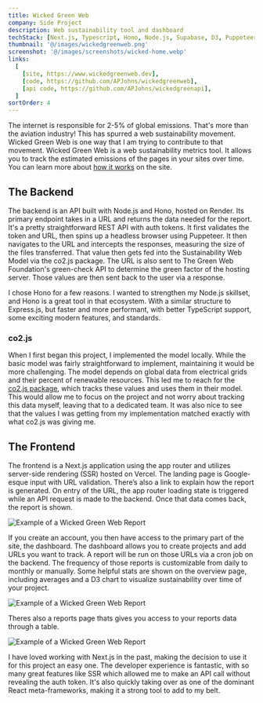 ```yaml
---
title: Wicked Green Web
company: Side Project
description: Web sustainability tool and dashboard
techStack: [Next.js, Typescript, Hono, Node.js, Supabase, D3, Puppeteer, Figma]
thumbnail: '@/images/wickedgreenweb.png'
screenshot: '@/images/screenshots/wicked-home.webp'
links:
  [
    [site, https://www.wickedgreenweb.dev],
    [code, https://github.com/APJohns/wickedgreenweb],
    [api code, https://github.com/APJohns/wickedgreenapi],
  ]
sortOrder: 4
---
```


The internet is responsible for 2-5% of global emissions. That's more than the aviation industry! This has spurred a web sustainability movement. Wicked Green Web is one way that I am trying to contribute to that movement. Wicked Green Web is a web sustainability metrics tool. It allows you to track the estimated emissions of the pages in your sites over time. You can learn more about [how it works](https://www.wickedgreenweb.dev/how-it-works) on the site.

## The Backend

The backend is an API built with Node.js and Hono, hosted on Render. Its primary endpoint takes in a URL and returns the data needed for the report. It's a pretty straightforward REST API with auth tokens. It first validates the token and URL, then spins up a headless browser using Puppeteer. It then navigates to the URL and intercepts the responses, measuring the size of the files transferred. That value then gets fed into the Sustainability Web Model via the co2.js package. The URL is also sent to The Green Web Foundation's green-check API to determine the green factor of the hosting server. Those values are then sent back to the user via a response.

I chose Hono for a few reasons. I wanted to strengthen my Node.js skillset, and Hono is a great tool in that ecosystem. With a similar structure to Express.js, but faster and more performant, with better TypeScript support, some exciting modern features, and standards.

### co2.js

When I first began this project, I implemented the model locally. While the basic model was fairly straightforward to implement, maintaining it would be more challenging. The model depends on global data from electrical grids and their percent of renewable resources. This led me to reach for the [co2.js package](https://www.thegreenwebfoundation.org/co2-js/), which tracks these values and uses them in their model. This would allow me to focus on the project and not worry about tracking this data myself, leaving that to a dedicated team. It was also nice to see that the values I was getting from my implementation matched exactly with what co2.js was giving me.

## The Frontend

The frontend is a Next.js application using the app router and utilizes server-side rendering (SSR) hosted on Vercel. The landing page is Google-esque input with URL validation. There’s also a link to explain how the report is generated. On entry of the URL, the app router loading state is triggered while an API request is made to the backend. Once that data comes back, the report is shown.

![Example of a Wicked Green Web Report](@/images/screenshots/wicked-report.webp)

If you create an account, you then have access to the primary part of the site, the dashboard. The dashboard allows you to create projects and add URLs you want to track. A report will be run on those URLs via a cron job on the backend. The frequency of those reports is customizable from daily to monthly or manually. Some helpful stats are shown on the overview page, including averages and a D3 chart to visualize sustainability over time of your project.

![Example of a Wicked Green Web Report](@/images/screenshots/wicked-overview.png)

Theres also a reports page thats gives you access to your reports data through a table.

![Example of a Wicked Green Web Report](@/images/screenshots/wicked-reports.png)

I have loved working with Next.js in the past, making the decision to use it for this project an easy one. The developer experience is fantastic, with so many great features like SSR which allowed me to make an API call without revealing the auth token. It's also quickly taking over as one of the dominant React meta-frameworks, making it a strong tool to add to my belt.
